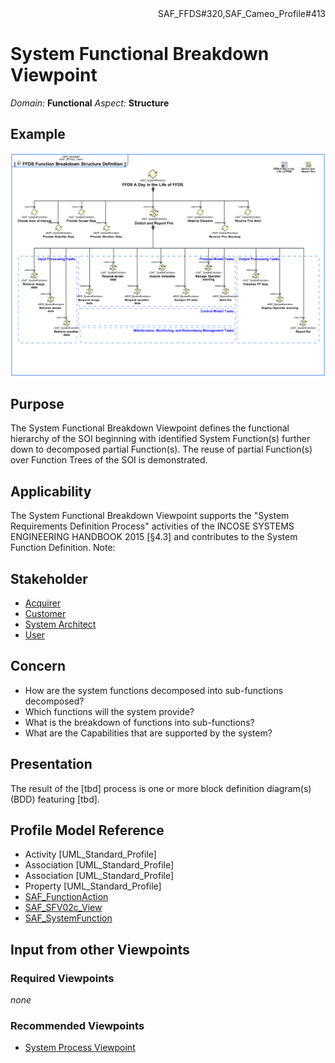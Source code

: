 <div align="right">SAF_FFDS#320,SAF_Cameo_Profile#413</div>

# System Functional Breakdown Viewpoint
*Domain:* **Functional** *Aspect:* **Structure**
## Example
![FFDS Function Breakdown Structure Definition](../diagrams/FFDS-Function-Breakdown-Structure-Definition.svg)
## Purpose
The System Functional Breakdown Viewpoint defines the functional hierarchy of the SOI beginning with identified System Function(s) further down to decomposed partial Function(s). The reuse of partial Function(s) over Function Trees of the SOI is demonstrated.
## Applicability
The System Functional Breakdown Viewpoint supports the "System Requirements Definition Process" activities of the INCOSE SYSTEMS ENGINEERING HANDBOOK 2015 [§4.3] and contributes to the System Function Definition.
Note:
## Stakeholder
* [Acquirer](../stakeholders.md#Acquirer)
* [Customer](../stakeholders.md#Customer)
* [System Architect](../stakeholders.md#System-Architect)
* [User](../stakeholders.md#User)
## Concern
* How are the system functions decomposed into sub-functions decomposed? 
* Which functions will the system provide?
* What is the breakdown of functions into sub-functions?
* What are the Capabilities that are supported by the system?
## Presentation
The result of the [tbd] process is one or more block definition diagram(s) (BDD) featuring [tbd].

## Profile Model Reference
* Activity [UML_Standard_Profile]
* Association [UML_Standard_Profile]
* Association [UML_Standard_Profile]
* Property [UML_Standard_Profile]
* [SAF_FunctionAction](../stereotypes.md#SAF_FunctionAction)
* [SAF_SFV02c_View](../stereotypes.md#SAF_SFV02c_View)
* [SAF_SystemFunction](../stereotypes.md#SAF_SystemFunction)
## Input from other Viewpoints
### Required Viewpoints
*none*
### Recommended Viewpoints
* [System Process Viewpoint](System-Process-Viewpoint.md)
